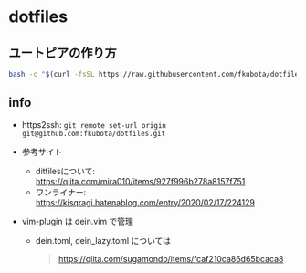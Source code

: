 # dotfiles

## ユートピアの作り方
```bash
bash -c "$(curl -fsSL https://raw.githubusercontent.com/fkubota/dotfiles/master/install.sh)"
```


## info
- https2ssh: `git remote set-url origin git@github.com:fkubota/dotfiles.git`
- 参考サイト
	- ditfilesについて: https://qiita.com/mira010/items/927f996b278a8157f751
	- ワンライナー: https://kisqragi.hatenablog.com/entry/2020/02/17/224129

- vim-plugin は dein.vim で管理
  - dein.toml, dein_lazy.toml については
    > https://qiita.com/sugamondo/items/fcaf210ca86d65bcaca8
